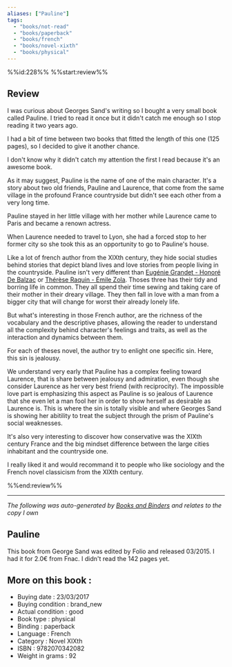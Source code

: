 ```yaml
---
aliases: ["Pauline"] 
tags: 
  - "books/not-read" 
  - "books/paperback" 
  - "books/french"
  - "books/novel-xixth"
  - "books/physical"
---
```

%%id:228%%
%%start:review%%

## Review
I was curious about Georges Sand's writing so I bought a very small book called Pauline.
I tried to read it once but it didn't catch me enough so I stop reading it two years ago.

I had a bit of time between two books that fitted the length of this one (125 pages), so I decided to give it another chance. 

I don't know why it didn't catch my attention the first I read because it's an awesome book. 

As it may suggest, Pauline is the name of one of the main character. It's a story about two old friends, Pauline and Laurence, that come from the same village in the profound France countryside but didn't see each other from a very long time.

Pauline stayed in her little village with her mother while Laurence came to Paris and became a renown actress. 

When Laurence needed to travel to Lyon, she had a forced stop to her former city so she took this as an opportunity to go to Pauline's house. 

Like a lot of french author from the XIXth century, they hide social studies behind stories that depict bland lives and love stories from people living in the countryside. Pauline isn't very different than [Eugénie Grandet - Honoré De Balzac](Eugénie%20Grandet%20-%20Honoré%20De%20Balzac.md) or [Thérèse Raquin - Émile Zola](Thérèse%20Raquin%20-%20Émile%20Zola.md). Thoses three has their tidy and borring life in common. They all spend their time sewing and taking care of their mother in their dreary village. They then fall in love with a man from a bigger city that will change for worst their already lonely life. 

But what's interesting in those French author, are the richness of the vocabulary and the descriptive phases, allowing the reader to understand all the complexity behind character's feelings and traits, as well as the interaction and dynamics between them.

For each of theses novel, the author try to enlight one specific sin. Here, this sin is jealousy. 

We understand very early that Pauline has a complex feeling toward Laurence, that is share between jealousy and admiration, even though she consider Laurence as her very best friend (with reciprocity). The impossible love part is emphasizing this aspect as Pauline is so jealous of Laurence that she even let a man fool her in order to show herself as desirable as Laurence is. This is where the sin is totally visible and where Georges Sand is showing her abitility to treat the subject through the prism of Pauline's social weaknesses. 

It's also very interesting to discover how conservative was the XIXth century France and the big mindset difference between the large cities inhabitant and the countryside one. 

I really liked it and would recommand it to people who like sociology and the French novel classicism from the XIXth century. 

%%end:review%%

---
_The following was auto-generated by [Books and Binders](Books%20and%20Binders.md) and relates to the copy I own_
## Pauline
This book from George Sand was edited by Folio and released 03/2015. I had it for 2.0€ from Fnac. I didn't read the 142 pages yet.

## More on this book :
- Buying date : 23/03/2017
- Buying condition : brand_new
- Actual condition : good
- Book type : physical
- Binding : paperback
- Language : French
- Category : Novel XIXth
- ISBN : 9782070342082
- Weight in grams : 92
